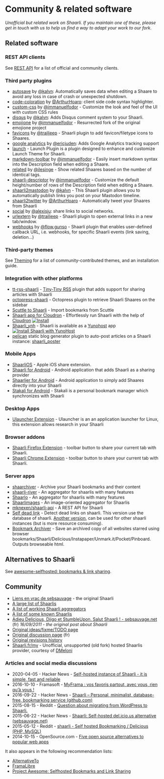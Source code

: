 # Community & related software

_Unofficial but related work on Shaarli. If you maintain one of these,
please get in touch with us to help us find a way to adapt your work to our fork._


## Related software

### REST API clients
See [REST API](REST-API) for a list of official and community clients.


### Third party plugins

- [autosave](https://github.com/kalvn/shaarli-plugin-autosave) by [@kalvn](https://github.com/kalvn): Automatically saves data when editing a Shaare to avoid any loss in case of crash or unexpected shutdown.
- [code-coloration](https://github.com/ArthurHoaro/code-coloration) by [@ArthurHoaro](https://github.com/ArthurHoaro): client side code syntax highlighter.
- [custom-css](https://github.com/immanuelfodor/shaarli-custom-css) by [@immanuelfodor](https://github.com/immanuelfodor) - Customize the look and feel of the UI with custom CSS rules
- [disqus](https://github.com/kalvn/shaarli-plugin-disqus) by [@kalvn](https://github.com/kalvn): Adds Disqus comment system to your Shaarli.
- [emojione](https://github.com/immanuelfodor/emojione) by [@immanuelfodor](https://github.com/immanuelfodor) - Resurrected fork of the original emojione project
- [favicons](https://github.com/trailjeep/shaarli-favicons) by [@trailjeep](https://github.com/trailjeep) - Shaarli plugin to add favicon/filetype icons to Shaares.
- [google analytics](https://github.com/ericjuden/Shaarli-Google-Analytics-Plugin) by [@ericjuden](http://github.com/ericjuden): Adds Google Analytics tracking support
- [launch](https://github.com/ArthurHoaro/launch-plugin) - Launch Plugin is a plugin designed to enhance and customize Launch Theme for Shaarli.
- [markdown-toolbar](https://github.com/immanuelfodor/shaarli-markdown-toolbar) by [@immanuelfodor](https://github.com/immanuelfodor) - Easily insert markdown syntax into the Description field when editing a Shaare.
- [related](https://github.com/ilesinge/shaarli-related) by [@ilesinge](https://github.com/ilesinge) - Show related Shaares based on the number of identical tags.
- [shaarli-descriptor](https://github.com/immanuelfodor/shaarli-descriptor) by [@immanuelfodor](https://github.com/immanuelfodor) - Customize the default height/number of rows of the Description field when editing a Shaare.
- [shaarli2mastodon](https://github.com/kalvn/shaarli2mastodon) by [@kalvn](https://github.com/kalvn) - This Shaarli plugin allows you to automatically publish links you post on your Mastodon timeline.
- [shaarli2twitter](https://github.com/ArthurHoaro/shaarli2twitter) by [@ArthurHoaro](https://github.com/ArthurHoaro) - Automatically tweet your Shaares from Shaarli
- [social](https://github.com/alexisju/social) by [@alexisju](https://github.com/alexisju): share links to social networks.
- [urlextern](https://github.com/trailjeep/shaarli-urlextern) by [@trailjeep](https://github.com/trailjeep) - Shaarli plugin to open external links in a new tab/window.
- [webhooks](https://gitlab.com/flow.gunso/shaarli-webhooks) by [@flow.gunso](https://gitlab.com/flow.gunso) - Shaarli plugin that enables user-defined callback URL, i.e. webhooks, for specific Shaarli events (link saving, deletion...)


### Third-party themes

See [Theming](Theming) for a list of community-contributed themes, and an installation guide.


### Integration with other platforms 

- [tt-rss-shaarli](https://github.com/jcsaaddupuy/tt-rss-shaarli) - [Tiny-Tiny RSS](http://tt-rss.org/) plugin that adds support for sharing articles with Shaarli
- [octopress-shaarli](https://github.com/ahmet2mir/octopress-shaarli) - Octopress plugin to retrieve Shaarli Shaares on the sidebar
- [Scuttle to Shaarli](https://github.com/q2apro/scuttle-to-shaarli) - Import bookmarks from Scuttle
- [Shaarli app for Cloudron](https://git.cloudron.io/cloudron/shaarli-app) - Effortlessly run Shaarli with the help of [Cloudron](https://cloudron.io/) [![Install](https://cloudron.io/img/button.svg)](https://cloudron.io/button.html?app=com.github.shaarli)
- [Shaarli_ynh](https://github.com/YunoHost-Apps/shaarli_ynh) - Shaarli is available as a [Yunohost](https://yunohost.org) app [![Install Shaarli with YunoHost](https://install-app.yunohost.org/install-with-yunohost.png)](https://install-app.yunohost.org/?app=shaarli)
- [pelican](https://blog.getpelican.com) static blog generator plugin to auto-post articles on a Shaarli instance: [shaarli_poster](https://github.com/getpelican/pelican-plugins/tree/master/shaarli_poster)


### Mobile Apps

- [ShaarliOS](https://github.com/mro/ShaarliOS) - Apple iOS share extension.
- [Shaarli for Android](http://sebsauvage.net/links/?ZAyDzg) - Android application that adds Shaarli as a sharing provider
- [Shaarlier for Android](https://github.com/dimtion/Shaarlier) - Android application to simply add Shaares directly into your Shaarli
- [Stakali for Android](https://stakali.toneiv.eu) - Stakali is a personal bookmark manager which synchronizes with Shaarli 


### Desktop Apps

- [Ulauncher Extension](https://github.com/sebw/ulauncher-shaarli) - Ulauncher is an an application launcher for Linux, this extension allows research in your Shaarli


### Browser addons

- [Shaarli Firefox Extension](https://github.com/ikipatang/shaarli-web-extension) - toolbar button to share your current tab with Shaarli.
- [Shaarli Chrome Extension](https://github.com/octplane/Shiny-Shaarli) - toolbar button to share your current tab with Shaarli.


### Server apps

- [shaarchiver](https://github.com/nodiscc/shaarchiver) - Archive your Shaarli bookmarks and their content
- [shaarli-river](https://github.com/mknexen/shaarli-river) - An aggregator for shaarlis with many features 
- [Shaarlo](https://github.com/DMeloni/shaarlo) - An aggregator for shaarlis with many features
- [Shaarlimages](https://github.com/BoboTiG/shaarlimages) - An image-oriented aggregator for Shaarlis
- [mknexen/shaarli-api](https://github.com/mknexen/shaarli-api) - A REST API for Shaarli
- [Self dead link](https://framagit.org/qwertygc/shaarli-dev-code/blob/master/self-dead-link.php) - Detect dead links on shaarli. This version use the database of shaarli. [Another version](https://framagit.org/qwertygc/shaarli-dev-code/blob/master/dead-link.php), can be used for other shaarli instances (but is more resource consuming).
- [Bookmark Archiver](https://github.com/pirate/bookmark-archiver) - Save an archived copy of all websites starred using browser bookmarks/Shaarli/Delicious/Instapaper/Unmark.it/Pocket/Pinboard. Outputs browseable html. 


## Alternatives to Shaarli

See [awesome-selfhosted: bookmarks & link sharing](https://github.com/Kickball/awesome-selfhosted/#bookmarks--link-sharing).


## Community

- [Liens en vrac de sebsauvage](http://sebsauvage.net/links/) - the original Shaarli
- [A large list of Shaarlis](http://porneia.free.fr/pub/links/ou-est-shaarli.html)
- [A list of working Shaarli aggregators](https://raw.githubusercontent.com/Oros42/find_shaarlis/master/annuaires.json)
- [A list of some known Shaarlis](https://github.com/Oros42/shaarlis_list)
- [Adieu Delicious, Diigo et StumbleUpon. Salut Shaarli ! - sebsauvage.net](http://sebsauvage.net/rhaa/index.php?2011/09/16/09/29/58-adieu-delicious-diigo-et-stumbleupon-salut-shaarli-) (fr) _16/09/2011 - the original post about Shaarli_
- [Original ideas/fixme/TODO page](http://sebsauvage.net/wiki/doku.php?id=php:shaarli:ideas)
- [Original discussion page](http://sebsauvage.net/wiki/doku.php?id=php:shaarli:discussion) (fr)
- [Original revisions history](http://sebsauvage.net/wiki/doku.php?id=php:shaarli:history)
- [Shaarli.fr/my](https://www.shaarli.fr/my.php) - Unofficial, unsupported (old fork) hosted Shaarlis provider, courtesy of [DMeloni](https://github.com/DMeloni)


### Articles and social media discussions
- 2020-04-05 - Hacker News - [Self-hosted instance of Shaarli - it is simple, fast and reliable](https://news.ycombinator.com/item?id=22780219)
- 2016-10-10 - Framasoft - [MyFrama : vos favoris partout, avec vous, rien qu’à vous !](https://framablog.org/2016/10/10/myframa-vos-favoris-et-framasofteries-partout-avec-vous-rien-qua-vous/)
- 2016-09-22 - Hacker News - [Shaarli – Personal, minimalist, database-free, bookmarking service (github.com)](https://news.ycombinator.com/item?id=12552176)
- 2015-08-15 - Reddit - [Question about migrating from WordPress to Shaarli.](https://www.reddit.com/r/selfhosted/comments/3h3zwh/question_about_migrating_from_wordpress_to_shaarli/)
- 2015-06-22 - Hacker News - [Shaarli: Self-hosted del.icio.us alternative (sebsauvage.net)](https://news.ycombinator.com/item?id=9755366)
- 2015-05-12 - Reddit - [shaarli - Self hosted Bookmarking / Delicious (PHP, MySQL)](https://www.reddit.com/r/selfhosted/comments/35pkkc/shaarli_self_hosted_bookmarking_delicious_php/)
- 2014-10-15 - OpenSource.com - [Five open source alternatives to popular web apps](https://opensource.com/life/14/10/five-open-source-alternatives-popular-web-apps)

It also appears in the following recommendation lists:
- [AlternativeTo](https://alternativeto.net/software/shaarli/)
- [FramaLibre](https://framalibre.org/content/shaarli)
- [Project Awesome: Selfhosted Bookmarks and Link Sharing](https://project-awesome.org/Kickball/awesome-selfhosted)
